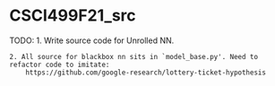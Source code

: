 # CSCI499F21_src

TODO:
	1. Write source code for Unrolled NN.
	
	2. All source for blackbox nn sits in `model_base.py'. Need to refactor code to imitate:
		https://github.com/google-research/lottery-ticket-hypothesis

